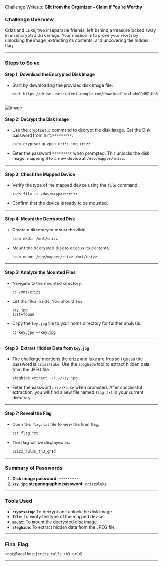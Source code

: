

 Challenge Writeup: **Gift from the Organizer - Claim if You’re Worthy**

### Challenge Overview
Crizz and Luke, two inseparable friends, left behind a treasure locked away in an encrypted disk image. Your mission is to prove your worth by unlocking the image, extracting its contents, and uncovering the hidden flag.

---

### Steps to Solve

#### **Step 1: Download the Encrypted Disk Image**
- Start by downloading the provided disk image file:
  ```bash
  wget https://drive.usercontent.google.com/download?id=1pdyOQdBZiUh6vlQZSXK-HjcCofMw6mOp -O crizz.img
  ```

---

![image](https://github.com/user-attachments/assets/1abc59d2-ee2d-4f7d-8fa8-57592de94066)


#### **Step 2: Decrypt the Disk Image**
- Use the `cryptsetup` command to decrypt the disk image. Get the Disk password from hint:`*********`:
  ```bash
  sudo cryptsetup open crizz.img crizz
  ```
- Enter the password `*********` when prompted. This unlocks the disk image, mapping it to a new device at `/dev/mapper/crizz`.

---

#### **Step 3: Check the Mapped Device**
- Verify the type of the mapped device using the `file` command:
  ```bash
  sudo file -s /dev/mapper/crizz
  ```
- Confirm that the device is ready to be mounted.

---

#### **Step 4: Mount the Decrypted Disk**
- Create a directory to mount the disk:
  ```bash
  sudo mkdir /mnt/crizz
  ```
- Mount the decrypted disk to access its contents:
  ```bash
  sudo mount /dev/mapper/crizz /mnt/crizz
  ```

---

#### **Step 5: Analyze the Mounted Files**
- Navigate to the mounted directory:
  ```bash
  cd /mnt/crizz
  ```
- List the files inside. You should see:
  ```
  key.jpg
  lost+found
  ```
- Copy the `key.jpg` file to your home directory for further analysis:
  ```bash
  cp key.jpg ~/key.jpg
  ```

---

#### **Step 6: Extract Hidden Data from `key.jpg`**
- The challenge mentions the crizz and luke are frds so i guess the  password is `crizzXluke`. Use the `steghide` tool to extract hidden data from the JPEG file:
  ```bash
  steghide extract -sf ~/key.jpg
  ```
- Enter the password `crizzXluke` when prompted. After successful extraction, you will find a new file named `flag.txt` in your current directory.

---

#### **Step 7: Reveal the Flag**
- Open the `flag.txt` file to view the final flag:
  ```bash
  cat flag.txt
  ```
- The flag will be displayed as:
  ```
  crizz_rul3s_th3_gr1d
  ```

---

### Summary of Passwords
1. **Disk image password**: `*********`
2. **`key.jpg` steganographic password**: `crizzXluke`

---

### Tools Used
- **`cryptsetup`**: To decrypt and unlock the disk image.
- **`file`**: To verify the type of the mapped device.
- **`mount`**: To mount the decrypted disk image.
- **`steghide`**: To extract hidden data from the JPEG file.

---

### Final Flag
```
root@localhost{crizz_rul3s_th3_gr1d}
```

---

